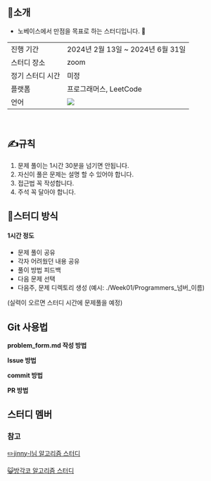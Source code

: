 ## 💯소개
- 노베이스에서 만점을 목표로 하는 스터디입니다. 💪

<table>
  <tr>
    <td>진행 기간</td>
    <td>2024년 2월 13일 ~ 2024년 6월 31일</td>
  </tr>
  <tr>
    <td>스터디 장소</td>
    <td>zoom</td>
  </tr>
  <tr>
    <td>정기 스터디 시간</td>
    <td> 미정 <br>
  </tr>
  <tr>
    <td>플랫폼</td>
    <td>프로그래머스, LeetCode</td>
  </tr>
  <tr>
    <td>언어</td>
    <td><img src="https://img.shields.io/badge/Java-007396.svg?&style=for-the-badge&logo=Java&logoColor=white"> 
    </td>
  </tr>
</table>

<br/>

## ✍️규칙
1. 문제 풀이는 1시간 30분을 넘기면 안됩니다.
2. 자신이 풀은 문제는 설명 할 수 있어야 합니다.
3. 접근법 꼭 작성합니다.
4. 주석 꼭 달아야 합니다.
  
## 📝스터디 방식 
#### 1시간 정도
- 문제 풀이 공유
- 각자 어려웠던 내용 공유
- 풀이 방법 피드백
- 다음 문제 선택
- 다음주, 문제 디렉토리 생성 (예시: ./Week01/Programmers_넘버_이름)

(실력이 오르면 스터디 시간에 문제풀을 예정)

## Git 사용법
<b>problem_form.md 작성 방법</b>

<b>Issue 방법</b>

<b>commit 방법</b>

<b>PR 방법</b>


## 스터디 멤버


### 참고
[✏️jinny-l님 알고리즘 스터디](https://github.com/CodeSquad-2023-BE-Study/Algorithm-Study/tree/main)

[😺방각코 알고리즘 스터디](https://github.com/CodeSquad-2023-BE-Study/Algorithm-Study/tree/main)
